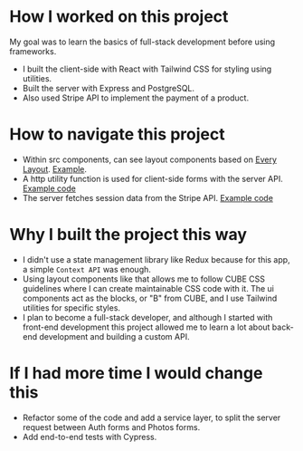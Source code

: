 # How I worked on this project
My goal was to learn the basics of full-stack development before using frameworks.
- I built the client-side with React with Tailwind CSS for styling using utilities.
- Built the server with Express and PostgreSQL.
- Also used Stripe API to implement the payment of a product.

# How to navigate this project
- Within src components, can see layout components based on [Every Layout](https://every-layout.dev/). [Example](https://github.com/vittorpeli/react-ecom/tree/main/src/components/layouts/Wrapper).
- A http utility function is used for client-side forms with the server API. [Example code](https://github.com/vittorpeli/react-ecom/blob/main/src/pages/Add.jsx)
- The server fetches session data from the Stripe API. [Example code](https://github.com/vittorpeli/react-ecom/blob/main/server/controllers/StripeController.js)

# Why I built the project this way
- I didn't use a state management library like Redux because for this app, a simple `Context API` was enough.
- Using layout components like that allows me to follow CUBE CSS guidelines where I can create maintainable CSS code with it. The ui components act as the blocks, or "B" from CUBE, and I use Tailwind utilities for specific styles. 
- I plan to become a full-stack developer, and although I started with front-end development this project allowed me to learn a lot about back-end development and building a custom API.

# If I had more time I would change this
- Refactor some of the code and add a service layer, to split the server request between Auth forms and Photos forms.
- Add end-to-end tests with Cypress.
